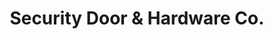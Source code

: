 ---
title: "Security Door & Hardware Co."
url: /springfield/security-door-and-hardware-co/
shop: hardware
---